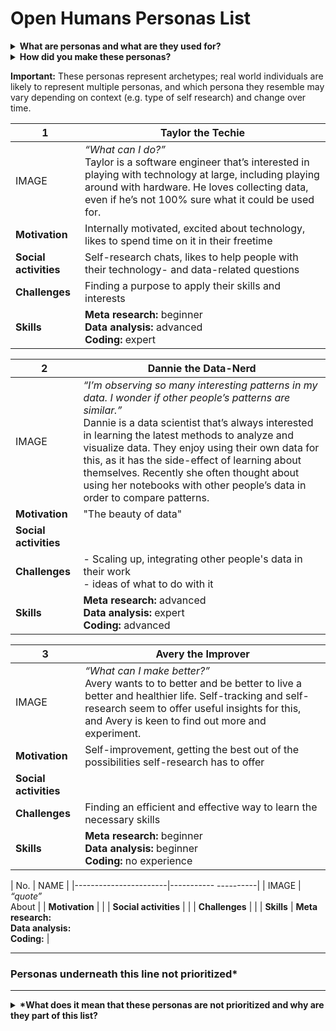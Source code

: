 # Open Humans Personas List

<details>
  <summary><b>What are personas and what are they used for?</b></summary>
  
  tbd
</details>
<details>
  <summary><b>How did you make these personas?</b></summary>
  
  tbd
</details>

**Important:** These personas represent archetypes; real world individuals are likely to represent multiple personas, and which persona they resemble may vary depending on context (e.g. type of self research) and change over time.

|         1             | Taylor the Techie   |
|-----------------------|---------------------|
|   IMAGE               | *“What can I do?”* <br> Taylor is a software engineer that’s interested in playing with technology at large, including playing around with hardware. He loves collecting data, even if he’s not 100% sure what it could be used for. |
| **Motivation**        | Internally motivated, excited about technology, likes to spend time on it in their freetime |
| **Social activities** | Self-research chats, likes to help people with their technology- and data-related questions |
| **Challenges**        | Finding a purpose to apply their skills and interests |
| **Skills**            | **Meta research:** beginner <br> **Data analysis:** advanced <br> **Coding:** expert |

|         2             | Dannie the Data-Nerd   |
|-----------------------|---------------------|
|   IMAGE               | *“I’m observing so many interesting patterns in my data. I wonder if other people’s patterns are similar.”* <br> Dannie is a data scientist that’s always interested in learning the latest methods to analyze and visualize data. They enjoy using their own data for this, as it has the side-effect of learning about themselves. Recently she often thought about using her notebooks with other people’s data in order to compare patterns.|
| **Motivation**        | "The beauty of data" |
| **Social activities** |  |
| **Challenges**        | - Scaling up, integrating other people's data in their work <br> - ideas of what to do with it |
| **Skills**            | **Meta research:** advanced <br> **Data analysis:** expert <br> **Coding:** advanced |

|         3             | Avery the Improver   |
|-----------------------|----------------------|
|   IMAGE               | *“What can I make better?”* <br> Avery wants to to better and be better to live a better and healthier life. Self-tracking and self-research seem to offer useful insights for this, and Avery is keen to find out more and experiment. |
| **Motivation**        | Self-improvement, getting the best out of the possibilities self-research has to offer |
| **Social activities** |                      |
| **Challenges**        | Finding an efficient and effective way to learn the necessary skills |
| **Skills**            | **Meta research:** beginner <br> **Data analysis:** beginner <br> **Coding:** no experience |

|         No.           | NAME                 |
|-----------------------|----------- ----------|
|   IMAGE               | *“quote”* <br> About |
| **Motivation**        |                      |
| **Social activities** |                      |
| **Challenges**        |                      |
| **Skills**            | **Meta research:** <br> **Data analysis:**  <br> **Coding:** |
___
### Personas underneath this line not prioritized*
___

<details>
  <summary><b>*What does it mean that these personas are not prioritized and why are they part of this list? </b></summary>
  
There are many different types of people potentially interested in Open Humans for various reasons and with various goals and expectations. 
When designing a platform, or another product of any kind, it is important to think about what types of users it is primarily intended for.
It is because one shoe does not fit all - and it is hard to build something that meets the needs of everyone.
This does not mean that we want to exclude these (archetypical) people from using Open Humans, but that we don't focus on them when designing
the platform. The reasons for this are diverse. For example, it could be that we think that their requirements could be better met by other 
platforms or apps, or they could be looking for something that was already tried in Open Humans but did not work out so well in the end. 
We included these personas in the list, because often during designing something it is helpful to visualize what *not* to build and what *not* to 
focus on instead of only thinking about what to build and to focus on.
</details>

